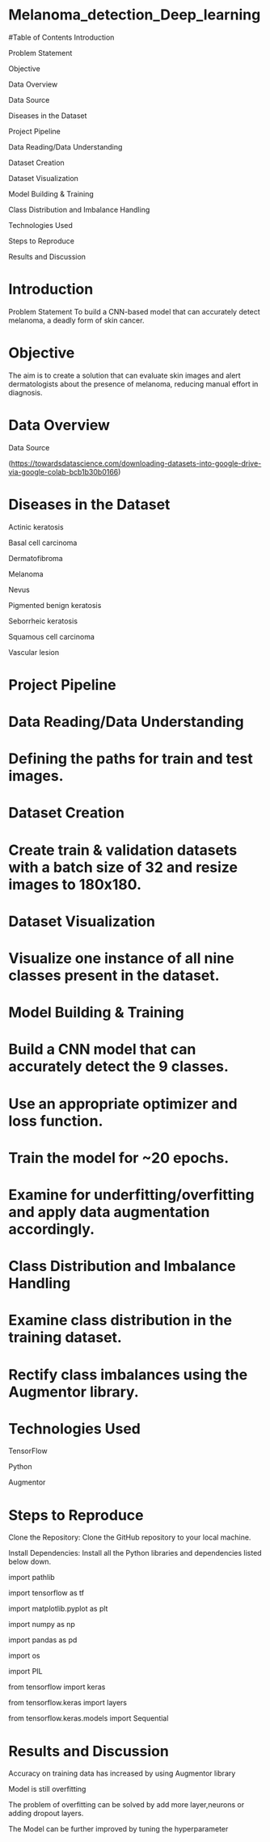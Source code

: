 # Melanoma_detection_Deep_learning
#Table of Contents
Introduction

Problem Statement

Objective

Data Overview

Data Source

Diseases in the Dataset

Project Pipeline

Data Reading/Data Understanding

Dataset Creation

Dataset Visualization

Model Building & Training

Class Distribution and Imbalance Handling

Technologies Used

Steps to Reproduce

Results and Discussion

# Introduction
Problem Statement
To build a CNN-based model that can accurately detect melanoma, a deadly form of skin cancer.

# Objective
The aim is to create a solution that can evaluate skin images and alert dermatologists about the presence of melanoma, reducing manual effort in diagnosis.

# Data Overview
Data Source

(https://towardsdatascience.com/downloading-datasets-into-google-drive-via-google-colab-bcb1b30b0166)

# Diseases in the Dataset
Actinic keratosis

Basal cell carcinoma

Dermatofibroma

Melanoma

Nevus

Pigmented benign keratosis

Seborrheic keratosis

Squamous cell carcinoma

Vascular lesion

# Project Pipeline

# Data Reading/Data Understanding

# Defining the paths for train and test images.

# Dataset Creation

# Create train & validation datasets with a batch size of 32 and resize images to 180x180.

# Dataset Visualization

# Visualize one instance of all nine classes present in the dataset.

# Model Building & Training

# Build a CNN model that can accurately detect the 9 classes.

# Use an appropriate optimizer and loss function.

# Train the model for ~20 epochs.

# Examine for underfitting/overfitting and apply data augmentation accordingly.

# Class Distribution and Imbalance Handling

# Examine class distribution in the training dataset.

# Rectify class imbalances using the Augmentor library.

# Technologies Used

TensorFlow

Python

Augmentor


# Steps to Reproduce
Clone the Repository: Clone the GitHub repository to your local machine.

Install Dependencies: Install all the Python libraries and dependencies listed below down.

import pathlib

import tensorflow as tf

import matplotlib.pyplot as plt

import numpy as np

import pandas as pd

import os

import PIL

from tensorflow import keras

from tensorflow.keras import layers

from tensorflow.keras.models import Sequential

# Results and Discussion
Accuracy on training data has increased by using Augmentor library

Model is still overfitting

The problem of overfitting can be solved by add more layer,neurons or adding dropout layers.

The Model can be further improved by tuning the hyperparameter

